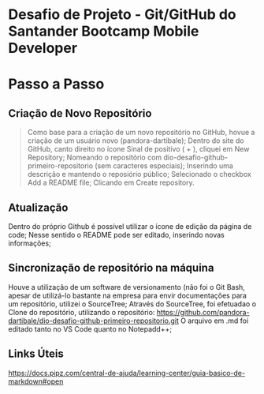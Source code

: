 # Desafio de Projeto - Git/GitHub do Santander Bootcamp Mobile Developer


# Passo a Passo

## Criação de Novo Repositório
>Como base para a criação de um novo repositório no GitHub, hovue a criação de um usuário novo (pandora-dartibale);
>Dentro do site do GitHub, canto direito no ícone Sinal de positivo ( + ), cliquei em New Repository;
>Nomeando o repositório com dio-desafio-github-primeiro-repositorio (sem caracteres especiais);
Inserindo uma descrição e mantendo o reposiório público;
Selecionado o checkbox Add a README file;
Clicando em Create repository.

## Atualização
Dentro do próprio Github é possível utilizar o ícone de edição da página de code;
Nesse sentido o README pode ser editado, inserindo novas informações;

## Sincronização de repositório na máquina
Houve a utilização de um software de versionamento (não foi o Git Bash, apesar de utilizá-lo bastante na empresa para envir documentações para um repositório, utilizei o SourceTree;
Através do SourceTree, foi efetuadao o Clone do repositório, utilizando o repositório: https://github.com/pandora-dartibale/dio-desafio-github-primeiro-repositorio.git
O arquivo em .md foi editado tanto no VS Code quanto no Notepadd++;



## Links Úteis

https://docs.pipz.com/central-de-ajuda/learning-center/guia-basico-de-markdown#open

